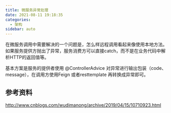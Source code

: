 ```yaml
---
title: 微服务异常处理
date: 2021-08-11 19:18:35
categories:
  - 架构
sidebar: auto
---
```


在微服务调用中需要解决的一个问题是，怎么样远程调用看起来像使用本地方法。如果服务提供方抛出了异常，服务消费方可以直接catch，而不是在业务代码中解析HTTP的返回值等。

基本方案是服务的提供者使用 @ControllerAdvice 对异常进行输出包装（code、message），在调用方使用Feign 或者resttemplate 再转换成异常即可。

## 参考资料

http://www.cnblogs.com/wudimanong/archive/2019/04/15/10710923.html

